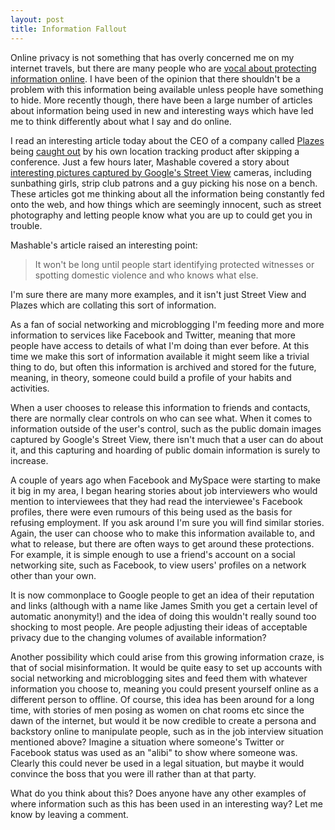 ```yaml
--- 
layout: post
title: Information Fallout
---
```


Online privacy is not something that has overly concerned me on my internet travels, but there are many people who are [vocal about protecting information online](http://www.eff.org/Privacy/eff_privacy_top_12.html). I have been of the opinion that there shouldn't be a problem with this information being available unless people have something to hide. More recently though, there have been a large number of articles about information being used in new and interesting ways which have led me to think differently about what I say and do online.

I read an interesting article today about the CEO of a company called [Plazes](http://www.plazes.com/) being [caught out](http://www.techcrunch.com/2007/06/03/plazes-ceo-busted-by-his-own-product/) by his own location tracking product after skipping a conference. Just a few hours later, Mashable covered a story about [interesting pictures captured by Google's Street View](http://mashable.com/2007/06/03/street-view-maps-these-panties-have-been-removed-due-to-a-privacy-violation/) cameras, including sunbathing girls, strip club patrons and a guy picking his nose on a bench. These articles got me thinking about all the information being constantly fed onto the web, and how things which are seemingly innocent, such as street photography and letting people know what you are up to could get you in trouble.

Mashable's article raised an interesting point:
> It won't be long until people start identifying protected witnesses or spotting domestic violence and who knows what else.

I'm sure there are many more examples, and it isn't just Street View and Plazes which are collating this sort of information.

As a fan of social networking and microblogging I'm feeding more and more information to services like Facebook and Twitter, meaning that more people have access to details of what I'm doing than ever before. At this time we make this sort of information available it might seem like a trivial thing to do, but often this information is archived and stored for the future, meaning, in theory, someone could build a profile of your habits and activities.

When a user chooses to release this information to friends and contacts, there are normally clear controls on who can see what. When it comes to information outside of the user's control, such as the public domain images captured by Google's Street View, there isn't much that a user can do about it, and this capturing and hoarding of public domain information is surely to increase.

A couple of years ago when Facebook and MySpace were starting to make it big in my area, I began hearing stories about job interviewers who would mention to interviewees that they had read the interviewee's Facebook profiles, there were even rumours of this being used as the basis for refusing employment. If you ask around I'm sure you will find similar stories. Again, the user can choose who to make this information available to, and what to release, but there are often ways to get around these protections. For example, it is simple enough to use a friend's account on a social networking site, such as Facebook, to view users' profiles on a network other than your own.

It is now commonplace to Google people to get an idea of their reputation and links (although with a name like James Smith you get a certain level of automatic anonymity!) and the idea of doing this wouldn't really sound too shocking to most people. Are people adjusting their ideas of acceptable privacy due to the changing volumes of available information?

Another possibility which could arise from this growing information craze, is that of social misinformation. It would be quite easy to set up accounts with social networking and microblogging sites and feed them with whatever information you choose to, meaning you could present yourself online as a different person to offline. Of course, this idea has been around for a long time, with stories of men posing as women on chat rooms etc since the dawn of the internet, but would it be now credible to create a persona and backstory online to manipulate people, such as in the job interview situation mentioned above? Imagine a situation where someone's Twitter or Facebook status was used as an "alibi" to show where someone was. Clearly this could never be used in a legal situation, but maybe it would convince the boss that you were ill rather than at that party.

What do you think about this? Does anyone have any other examples of where information such as this has been used in an interesting way? Let me know by leaving a comment.